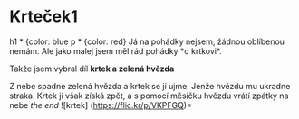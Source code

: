 <div>
  <h1>Krteček1</h1>

</div>
h1 * {color: blue 
p * {color: red}
Já na pohádky nejsem, žádnou oblíbenou nemám. Ale jako malej jsem měl rád pohádky *o krtkovi*.

Takže jsem vybral díl **krtek a zelená hvězda**

Z nebe spadne zelená hvězda a krtek se jí ujme. Jenže hvězdu mu ukradne straka. Krtek ji však získá zpět, a s pomocí měsíčku hvězdu vrátí zpátky na nebe *the end* 
![krtek] (https://flic.kr/p/VKPFGQ)=
